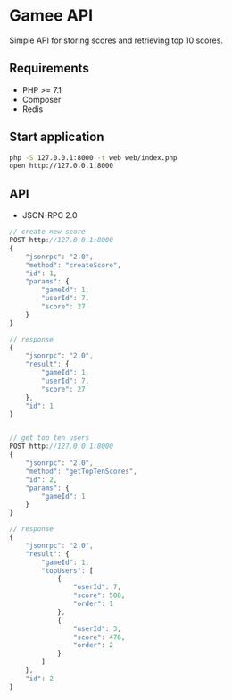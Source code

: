 # Gamee API

Simple API for storing scores and retrieving top 10 scores.

## Requirements

* PHP >= 7.1
* Composer
* Redis

## Start application

```bash
php -S 127.0.0.1:8000 -t web web/index.php
open http://127.0.0.1:8000
```

## API

* JSON-RPC 2.0

```js
// create new score
POST http://127.0.0.1:8000 
{
    "jsonrpc": "2.0",
    "method": "createScore",
    "id": 1,
    "params": {
        "gameId": 1,
        "userId": 7,
        "score": 27
    }
}

// response
{
    "jsonrpc": "2.0",
    "result": {
        "gameId": 1,
        "userId": 7,
        "score": 27
    },
    "id": 1
}


// get top ten users
POST http://127.0.0.1:8000 
{
    "jsonrpc": "2.0",
    "method": "getTopTenScores",
    "id": 2,
    "params": {
        "gameId": 1
    }
}

// response
{
    "jsonrpc": "2.0",
    "result": {
        "gameId": 1,
        "topUsers": [
            {
                "userId": 7,
                "score": 508,
                "order": 1
            },
            {
                "userId": 3,
                "score": 476,
                "order": 2
            }
        ]
    }, 
    "id": 2
}
```
